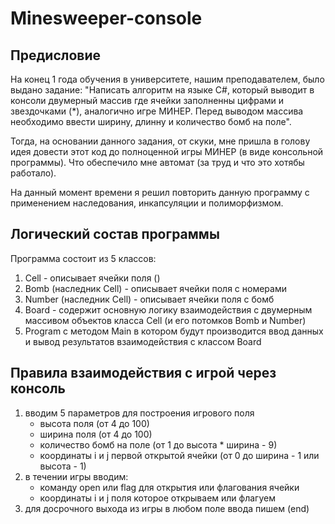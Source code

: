 # Minesweeper-console
## Предисловие
На конец 1 года обучения в университете, нашим преподавателем, было выдано задание: "Написать алгоритм на языке C#, который выводит в консоли двумерный массив где ячейки заполненны цифрами и звездочками (*), аналогично игре МИНЕР. Перед выводом массива необходимо ввести ширину, длинну и количество бомб на поле".  
  
Тогда, на основании данного задания, от скуки, мне пришла в голову идея довести этот код до полноценной игры МИНЕР (в виде консольной программы). Что обеспечило мне автомат (за труд и что это хотябы работало).  
  
На данный момент времени я решил повторить данную программу с применением наследования, инкапсуляции и полиморфизмом.

## Логический состав программы
Программа состоит из 5 классов:
1) Cell - описывает ячейки поля ()
2) Bomb (наследник Cell) - описывает ячейки поля с номерами
3) Number (наследник Cell) - описывает ячейки поля с бомб
4) Board - содержит основную логику взаимодействия с двумерным массивом объектов класса Cell (и его потомков Bomb и Number) 
5) Program с методом Main в котором будут производится ввод данных и вывод результатов взаимодействия с классом Board

## Правила взаимодействия с игрой через консоль
1) вводим 5 параметров для построения игрового поля
    - высота поля (от 4 до 100)
    - ширина поля (от 4 до 100)
    - количество бомб на поле (от 1 до высота * ширина - 9)
    - координаты i и j первой открытой ячейки (от 0 до ширина - 1 или высота - 1)
2) в течении игры вводим:
    - команду open или flag для открытия или флагования ячейки
    - координаты i и j поля которое открываем или флагуем
3) для досрочного выхода из игры в любом поле ввода пишем (end)
